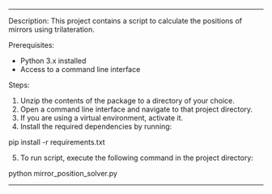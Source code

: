 -----------------------------------------

Description:
This project contains a script to calculate the positions of mirrors using trilateration.

Prerequisites:
- Python 3.x installed
- Access to a command line interface

 Steps:
1. Unzip the contents of the package to a directory of your choice.
2. Open a command line interface and navigate to that project directory.
3. If you are using a virtual environment, activate it.
4. Install the required dependencies by running: 

pip install -r requirements.txt

5. To run script, execute the following command in the project directory:

python mirror_position_solver.py

--------------------------------------------
